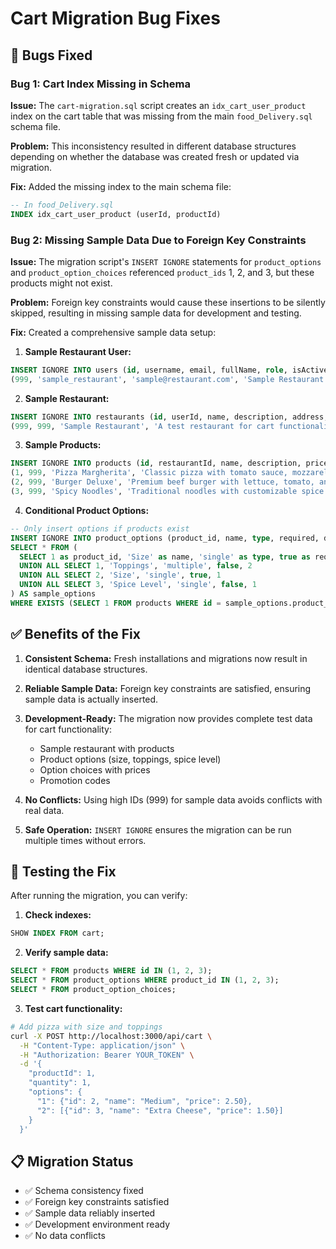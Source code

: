 # Cart Migration Bug Fixes

## 🐛 Bugs Fixed

### Bug 1: Cart Index Missing in Schema
**Issue:** The `cart-migration.sql` script creates an `idx_cart_user_product` index on the cart table that was missing from the main `food_Delivery.sql` schema file.

**Problem:** This inconsistency resulted in different database structures depending on whether the database was created fresh or updated via migration.

**Fix:** Added the missing index to the main schema file:
```sql
-- In food_Delivery.sql
INDEX idx_cart_user_product (userId, productId)
```

### Bug 2: Missing Sample Data Due to Foreign Key Constraints
**Issue:** The migration script's `INSERT IGNORE` statements for `product_options` and `product_option_choices` referenced `product_ids` 1, 2, and 3, but these products might not exist.

**Problem:** Foreign key constraints would cause these insertions to be silently skipped, resulting in missing sample data for development and testing.

**Fix:** Created a comprehensive sample data setup:

1. **Sample Restaurant User:**
```sql
INSERT IGNORE INTO users (id, username, email, fullName, role, isActive) VALUES
(999, 'sample_restaurant', 'sample@restaurant.com', 'Sample Restaurant Owner', 'restaurant', true);
```

2. **Sample Restaurant:**
```sql
INSERT IGNORE INTO restaurants (id, userId, name, description, address, phone, email, cuisineType, priceRange, deliveryFee, minOrderAmount, estimatedDeliveryTime, isActive) VALUES
(999, 999, 'Sample Restaurant', 'A test restaurant for cart functionality', '123 Test Street, Test City', '0123456789', 'sample@restaurant.com', 'International', '$$', 25000.00, 50000.00, 30, true);
```

3. **Sample Products:**
```sql
INSERT IGNORE INTO products (id, restaurantId, name, description, price, image, isAvailable) VALUES
(1, 999, 'Pizza Margherita', 'Classic pizza with tomato sauce, mozzarella, and basil', 150000.00, 'pizza.jpg', true),
(2, 999, 'Burger Deluxe', 'Premium beef burger with lettuce, tomato, and cheese', 120000.00, 'burger.jpg', true),
(3, 999, 'Spicy Noodles', 'Traditional noodles with customizable spice levels', 80000.00, 'noodles.jpg', true);
```

4. **Conditional Product Options:**
```sql
-- Only insert options if products exist
INSERT IGNORE INTO product_options (product_id, name, type, required, display_order) 
SELECT * FROM (
  SELECT 1 as product_id, 'Size' as name, 'single' as type, true as required, 1 as display_order
  UNION ALL SELECT 1, 'Toppings', 'multiple', false, 2
  UNION ALL SELECT 2, 'Size', 'single', true, 1
  UNION ALL SELECT 3, 'Spice Level', 'single', false, 1
) AS sample_options
WHERE EXISTS (SELECT 1 FROM products WHERE id = sample_options.product_id);
```

## ✅ Benefits of the Fix

1. **Consistent Schema:** Fresh installations and migrations now result in identical database structures.

2. **Reliable Sample Data:** Foreign key constraints are satisfied, ensuring sample data is actually inserted.

3. **Development-Ready:** The migration now provides complete test data for cart functionality:
   - Sample restaurant with products
   - Product options (size, toppings, spice level)
   - Option choices with prices
   - Promotion codes

4. **No Conflicts:** Using high IDs (999) for sample data avoids conflicts with real data.

5. **Safe Operation:** `INSERT IGNORE` ensures the migration can be run multiple times without errors.

## 🧪 Testing the Fix

After running the migration, you can verify:

1. **Check indexes:**
```sql
SHOW INDEX FROM cart;
```

2. **Verify sample data:**
```sql
SELECT * FROM products WHERE id IN (1, 2, 3);
SELECT * FROM product_options WHERE product_id IN (1, 2, 3);
SELECT * FROM product_option_choices;
```

3. **Test cart functionality:**
```bash
# Add pizza with size and toppings
curl -X POST http://localhost:3000/api/cart \
  -H "Content-Type: application/json" \
  -H "Authorization: Bearer YOUR_TOKEN" \
  -d '{
    "productId": 1,
    "quantity": 1,
    "options": {
      "1": {"id": 2, "name": "Medium", "price": 2.50},
      "2": [{"id": 3, "name": "Extra Cheese", "price": 1.50}]
    }
  }'
```

## 📋 Migration Status

- ✅ Schema consistency fixed
- ✅ Foreign key constraints satisfied
- ✅ Sample data reliably inserted
- ✅ Development environment ready
- ✅ No data conflicts